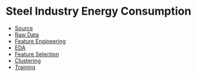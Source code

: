 <p>
<h1>Steel Industry Energy Consumption</h1>
<ul>
  <li><a href="https://archive.ics.uci.edu/ml/datasets/Steel+Industry+Energy+Consumption+Dataset#">Source</a></li>
  <li><a href="https://github.com/das-ankur/Steel-Energy-Consumption/tree/main/raw_data">Raw Data</a></li>
  <li><a href="https://github.com/das-ankur/Steel-Energy-Consumption/tree/main/Feature%20Engineering">Feature Engineering</a></li>
  <li><a href="https://github.com/das-ankur/Steel-Energy-Consumption/tree/main/EDA">EDA</a></li>
  <li><a href="https://github.com/das-ankur/Steel-Energy-Consumption/tree/main/Feature%20Selection">Feature Selection</a></li>
  <li><a href="https://github.com/das-ankur/Steel-Energy-Consumption/tree/main/Clustering">Clustering</a></li>
  <li><a href="https://github.com/das-ankur/Steel-Energy-Consumption/tree/main/Model%20Training">Training</a></li>
</ul>
